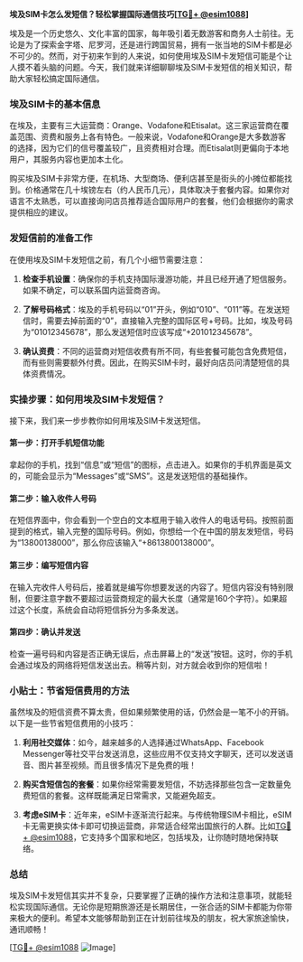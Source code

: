 **埃及SIM卡怎么发短信？轻松掌握国际通信技巧[[TG💪+ @esim1088](https://t.me/s/esim1088)]**

埃及是一个历史悠久、文化丰富的国家，每年吸引着无数游客和商务人士前往。无论是为了探索金字塔、尼罗河，还是进行跨国贸易，拥有一张当地的SIM卡都是必不可少的。然而，对于初来乍到的人来说，如何使用埃及SIM卡发短信可能是个让人摸不着头脑的问题。今天，我们就来详细聊聊埃及SIM卡发短信的相关知识，帮助大家轻松搞定国际通信。

### 埃及SIM卡的基本信息

在埃及，主要有三大运营商：Orange、Vodafone和Etisalat。这三家运营商在覆盖范围、资费和服务上各有特色。一般来说，Vodafone和Orange是大多数游客的选择，因为它们的信号覆盖较广，且资费相对合理。而Etisalat则更偏向于本地用户，其服务内容也更加本土化。

购买埃及SIM卡非常方便，在机场、大型商场、便利店甚至是街头的小摊位都能找到。价格通常在几十埃镑左右（约人民币几元），具体取决于套餐内容。如果你对语言不太熟悉，可以直接询问店员推荐适合国际用户的套餐，他们会根据你的需求提供相应的建议。

### 发短信前的准备工作

在使用埃及SIM卡发短信之前，有几个小细节需要注意：

1. **检查手机设置**：确保你的手机支持国际漫游功能，并且已经开通了短信服务。如果不确定，可以联系国内运营商咨询。
   
2. **了解号码格式**：埃及的手机号码以“01”开头，例如“010”、“011”等。在发送短信时，需要去掉前面的“0”，直接输入完整的国际区号+号码。比如，埃及号码为“01012345678”，那么发送短信时应该写成“+201012345678”。

3. **确认资费**：不同的运营商对短信收费有所不同，有些套餐可能包含免费短信，而有些则需要额外付费。因此，在购买SIM卡时，最好向店员问清楚短信的具体资费情况。

### 实操步骤：如何用埃及SIM卡发短信？

接下来，我们来一步步教你如何用埃及SIM卡发送短信。

#### 第一步：打开手机短信功能

拿起你的手机，找到“信息”或“短信”的图标，点击进入。如果你的手机界面是英文的，可能会显示为“Messages”或“SMS”。这是发送短信的基础操作。

#### 第二步：输入收件人号码

在短信界面中，你会看到一个空白的文本框用于输入收件人的电话号码。按照前面提到的格式，输入完整的国际号码。例如，你想给一个在中国的朋友发短信，号码为“13800138000”，那么你应该输入“+8613800138000”。

#### 第三步：编写短信内容

在输入完收件人号码后，接着就是编写你想要发送的内容了。短信内容没有特别限制，但要注意字数不要超过运营商规定的最大长度（通常是160个字符）。如果超过这个长度，系统会自动将短信拆分为多条发送。

#### 第四步：确认并发送

检查一遍号码和内容是否正确无误后，点击屏幕上的“发送”按钮。这时，你的手机会通过埃及的网络将短信发送出去。稍等片刻，对方就会收到你的短信啦！

### 小贴士：节省短信费用的方法

虽然埃及的短信资费不算太贵，但如果频繁使用的话，仍然会是一笔不小的开销。以下是一些节省短信费用的小技巧：

1. **利用社交媒体**：如今，越来越多的人选择通过WhatsApp、Facebook Messenger等社交平台发送消息，这些应用不仅支持文字聊天，还可以发送语音、图片甚至视频。而且很多情况下是免费的哦！

2. **购买含短信包的套餐**：如果你经常需要发短信，不妨选择那些包含一定数量免费短信的套餐。这样既能满足日常需求，又能避免超支。

3. **考虑eSIM卡**：近年来，eSIM卡逐渐流行起来。与传统物理SIM卡相比，eSIM卡无需更换实体卡即可切换运营商，非常适合经常出国旅行的人群。比如[TG💪+ @esim1088](https://t.me/s/esim1088)，它支持多个国家和地区，包括埃及，让你随时随地保持联络。

### 总结

埃及SIM卡发短信其实并不复杂，只要掌握了正确的操作方法和注意事项，就能轻松实现国际通信。无论你是短期旅游还是长期居住，一张合适的SIM卡都能为你带来极大的便利。希望本文能够帮助到正在计划前往埃及的朋友，祝大家旅途愉快，通讯顺畅！

[[TG💪+ @esim1088](https://t.me/s/esim1088) ![Image](https://i.postimg.cc/4NQfJmqS/Snipaste-2025-05-13-00-14-12.png)]